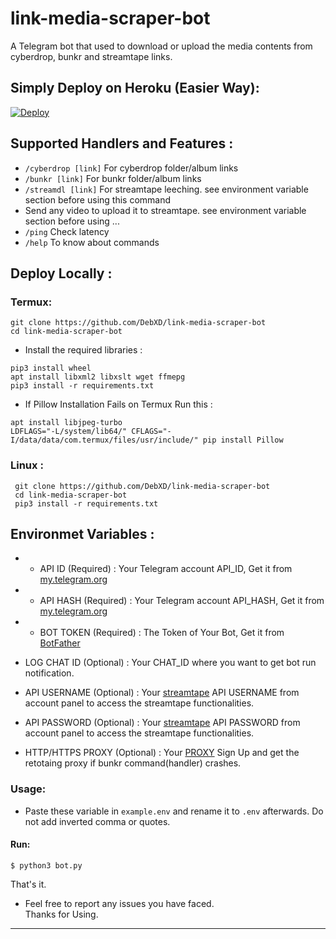 # link-media-scraper-bot
A Telegram bot that used to download or upload the media contents from cyberdrop, bunkr and streamtape links.

## Simply Deploy on Heroku (Easier Way):

[![Deploy](https://www.herokucdn.com/deploy/button.svg)](https://heroku.com/deploy?template=https://github.com/DebXD/link-media-scraper-bot)
## Supported Handlers and Features :
 * `/cyberdrop [link]` For cyberdrop folder/album links 
 * `/bunkr [link]` For bunkr folder/album links 
 * `/streamdl [link]` For streamtape leeching. see environment variable section before using this command
 *  Send any video to upload it to streamtape. see environment variable section before using ...
 * `/ping` Check latency
 * `/help` To know about commands
 

 ## Deploy Locally :
 ### Termux:
 ```
 git clone https://github.com/DebXD/link-media-scraper-bot
 cd link-media-scraper-bot
 ```
 * Install the required libraries :
 ```
 pip3 install wheel
 apt install libxml2 libxslt wget ffmepg
 pip3 install -r requirements.txt
 ```
 * If Pillow Installation Fails on Termux Run this :
 ```
 apt install libjpeg-turbo
 LDFLAGS="-L/system/lib64/" CFLAGS="-I/data/data/com.termux/files/usr/include/" pip install Pillow
```
### Linux :
```
 git clone https://github.com/DebXD/link-media-scraper-bot
 cd link-media-scraper-bot
 pip3 install -r requirements.txt
 ```
 ## Environmet Variables :
 
 * * API ID (Required) :
 Your Telegram account API_ID, Get it from [my.telegram.org](https://my.telegram.org)
 
 * * API HASH (Required) :
 Your Telegram account API_HASH, Get it from [my.telegram.org](https://my.telegram.org)
 
 * * BOT TOKEN (Required) :
 The Token of Your Bot, Get it from [BotFather](https://t.me/BotFather)
 
 * LOG CHAT ID (Optional) :
 Your CHAT_ID where you want to get bot run notification.
 
 * API USERNAME (Optional) :
 Your [streamtape](https://streamtape.com) API USERNAME from account panel to access the streamtape functionalities.
 
 * API PASSWORD (Optional) :
 Your [streamtape](https://streamtape.com) API PASSWORD from account panel to access the streamtape functionalities.
 
  * HTTP/HTTPS PROXY (Optional) :
 Your [PROXY](https://webshare.io/) Sign Up and get the retotaing proxy if bunkr command(handler) crashes.

 ### Usage: 
 - Paste these variable in `example.env` and rename it to `.env` afterwards. Do not add inverted comma or quotes.
 
 #### Run:
```
$ python3 bot.py
```
That's it.
* Feel free to report any issues you have faced.<br>
Thanks for Using.
_ _ _
